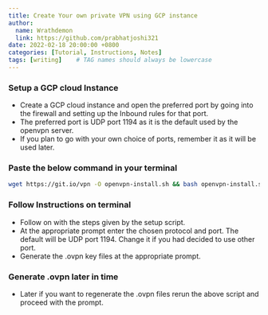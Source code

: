 ```yaml
---
title: Create Your own private VPN using GCP instance
author:
  name: Wrathdemon
  link: https://github.com/prabhatjoshi321
date: 2022-02-18 20:00:00 +0800
categories: [Tutorial, Instructions, Notes]
tags: [writing]    # TAG names should always be lowercase
---
```


### Setup a GCP cloud Instance

* Create a GCP cloud instance and open the preferred port by going into the firewall and setting up the Inbound rules for that port.
* The preferred port is UDP port 1194 as it is the default used by the openvpn server.
* If you plan to go with your own choice of ports, remember it as it will be used later.

### Paste the below command in your terminal

```bash
wget https://git.io/vpn -O openvpn-install.sh && bash openvpn-install.sh
```

### Follow Instructions on terminal

* Follow on with the steps given by the setup script.
* At the appropriate prompt enter the chosen protocol and port. The default will be UDP port 1194. Change it if you had decided to use other port.
* Generate the .ovpn key files at the appropriate prompt.

### Generate .ovpn later in time

* Later if you want to regenerate the .ovpn files rerun the above script and proceed with the prompt.
